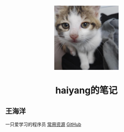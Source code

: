 <p align="center">
<img src="./image/avatar.jpg" width="200" height="200"/>
</p>
<h1 align="center">haiyang的笔记</h1>

## 王海洋
一只爱学习的程序员 
[常用资源](https://github.com/haiyang-lv//)
[GitHub](https://github.com/haiyang-lv/)



